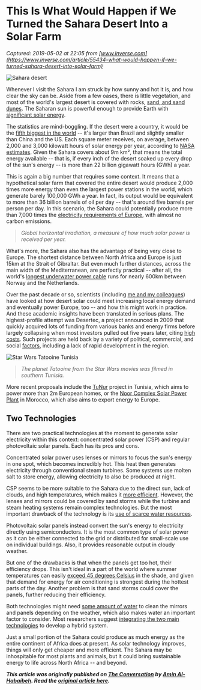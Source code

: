 # This Is What Would Happen if We Turned the Sahara Desert Into a Solar Farm

_Captured: 2019-05-02 at 22:05 from [www.inverse.com](https://www.inverse.com/article/55434-what-would-happen-if-we-turned-sahara-desert-into-solar-farm)_

![Sahara desert](https://fsmedia.imgix.net/56/f2/06/cd/5e07/4d32/91f4/b8023a93e7d7/desert-17484621920jpg.jpeg?rect=0%2C122%2C1920%2C958&auto=format%2Ccompress&dpr=2&w=650)

Whenever I visit the Sahara I am struck by how sunny and hot it is, and how clear the sky can be. Aside from a few oases, there is little vegetation, and most of the world's largest desert is covered with rocks, [sand, and sand dunes](https://www.google.com/maps/search/google+Earth+Sahara/@17.4985229,2.0382982,5363357m/data=!3m1!1e3). The Saharan sun is powerful enough to provide Earth with [significant solar energy](https://globalsolaratlas.info/).

The statistics are mind-boggling. If the desert were a country, it would be the [fifth biggest in the world](https://www.worldatlas.com/articles/the-largest-countries-in-the-world-the-biggest-nations-as-determined-by-total-land-area.html) -- it's larger than Brazil and slightly smaller than China and the US. Each square meter receives, on average, between 2,000 and 3,000 kilowatt hours of solar energy per year, according to [NASA estimates](https://eosweb.larc.nasa.gov). Given the Sahara covers about 9m km², that means the total energy available -- that is, if every inch of the desert soaked up every drop of the sun's energy -- is more than 22 billion gigawatt hours (GWh) a year.

This is again a big number that requires some context. It means that a hypothetical solar farm that covered the entire desert would produce 2,000 times more energy than even the largest power stations in the world, which generate barely 100,000 GWh a year. In fact, its output would be equivalent to more than 36 billion barrels of oil per day -- that's around five barrels per person per day. In this scenario, the Sahara could potentially produce more than 7,000 times the [electricity requirements of Europe](https://ec.europa.eu/eurostat/statistics-explained/index.php/Electricity_production,_consumption_and_market_overview), with almost no carbon emissions.

> _Global horizontal irradiation, a measure of how much solar power is received per year._

What's more, the Sahara also has the advantage of being very close to Europe. The shortest distance between North Africa and Europe is just 15km at the Strait of Gibraltar. But even much further distances, across the main width of the Mediterranean, are perfectly practical -- after all, the world's [longest underwater power cable](http://horlewire.com/en/references/worlds-longest-underwater-cable/) runs for nearly 600km between Norway and the Netherlands.

Over the past decade or so, scientists (including [me and my colleagues](https://www.sciencedirect.com/science/article/pii/S0306261915001750)) have looked at how desert solar could meet increasing local energy demand and eventually power Europe, too -- and how this might work in practice. And these academic insights have been translated in serious plans. The highest-profile attempt was Desertec, a project announced in 2009 that quickly acquired lots of funding from various banks and energy firms before largely collapsing when most investors pulled out five years later, citing [high costs](https://www.reuters.com/article/germany-desertec/desertec-shareholders-jump-ship-as-solar-project-folds-idUSL6N0S535V20141014). Such projects are held back by a variety of political, commercial, and social [factors](https://newint.org/features/2015/03/01/desertec-long), including a lack of rapid development in the region.

![Star Wars Tatooine Tunisia ](https://fsmedia.imgix.net/assets/placeholder.png?auto=format%2Ccompress&dpr=2)

> _The planet Tatooine from the Star Wars movies was filmed in southern Tunisia._

More recent proposals include the [TuNur](http://www.nurenergie.com/tunur/) project in Tunisia, which aims to power more than 2m European homes, or the [Noor Complex Solar Power Plant](http://www.bbc.com/future/story/20161129-the-colossal-african-solar-farm-that-could-power-europe) in Morocco, which also aims to export energy to Europe.

## Two Technologies

There are two practical technologies at the moment to generate solar electricity within this context: concentrated solar power (CSP) and regular photovoltaic solar panels. Each has its pros and cons.

Concentrated solar power uses lenses or mirrors to focus the sun's energy in one spot, which becomes incredibly hot. This heat then generates electricity through conventional steam turbines. Some systems use molten salt to store energy, allowing electricity to also be produced at night.

CSP seems to be more suitable to the Sahara due to the direct sun, lack of clouds, and high temperatures, which makes it [more efficient](https://www.sciencedirect.com/science/article/pii/S0927024816305268). However, the lenses and mirrors could be covered by sand storms while the turbine and steam heating systems remain complex technologies. But the most important drawback of the technology is its [use of scarce water resources](https://blogs.worldbank.org/water/cutting-water-consumption-concentrated-solar-power-plants-0).

Photovoltaic solar panels instead convert the sun's energy to electricity directly using semiconductors. It is the most common type of solar power as it can be either connected to the grid or distributed for small-scale use on individual buildings. Also, it provides reasonable output in cloudy weather.

But one of the drawbacks is that when the panels get too hot, their efficiency drops. This isn't ideal in a part of the world where summer temperatures can easily [exceed 45 degrees Celsius](https://www.worldatlas.com/articles/what-is-the-temperature-in-the-sahara-desert.html) in the shade, and given that demand for energy for air conditioning is strongest during the hottest parts of the day. Another problem is that sand storms could cover the panels, further reducing their efficiency.

Both technologies might need [some amount of water](https://www.kcet.org/redefine/fact-check-how-much-water-does-solar-power-really-use) to clean the mirrors and panels depending on the weather, which also makes water an important factor to consider. Most researchers suggest [integrating the two main technologies](https://www.sciencedirect.com/science/article/pii/S0927024816305268) to develop a hybrid system.

Just a small portion of the Sahara could produce as much energy as the entire continent of Africa does at present. As solar technology improves, things will only get cheaper and more efficient. The Sahara may be inhospitable for most plants and animals, but it could bring sustainable energy to life across North Africa -- and beyond.

**_This article was originally published on [The Conversation](http://theconversation.com) by [Amin Al-Habaibeh](https://theconversation.com/profiles/amin-al-habaibeh-200879). Read the [original article here](https://theconversation.com/should-we-turn-the-sahara-desert-into-a-huge-solar-farm-114450)._**
